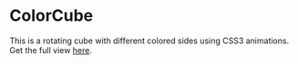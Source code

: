 # ColorCube
This is a rotating cube with different colored sides using CSS3 animations. <br>
Get the full view [here](https://chakramit296.github.io/ColorCube/).
